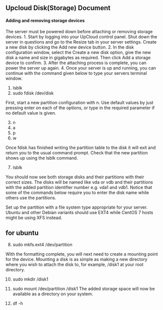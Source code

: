 ## 							Upcloud Disk(Storage) Document



#### Adding and removing storage devices

The server must be powered down before attaching or removing storage devices.
		1. Start by logging into your UpCloud control panel. Shut down the server in questions and go to the Resize tab in your server settings. Create a new disk by clicking the Add new device button.
		2. In the disk configuration window, select the Create a new disk option, give the new disk a name and size in gigabytes as required. Then click Add a storage device to confirm.
		3. After the attaching process is complete, you can power the server up again.
		4. Once your server is up and running, you can continue with the command given below to type your servers terminal window.
		
1. lsblk	
2. sudo fdisk /dev/disk

First, start a new partition configuration with n. Use default values by just pressing enter on each of the options, or type in the required parameter if no default value is given.

3. n
4. a
5. p
6. w

Once fdisk has finished writing the partition table to the disk it will exit and return you to the usual command prompt. Check that the new partition shows up using the lsblk command.

7. lsblk

You should now see both storage disks and their partitions with their correct sizes. The disks will be named like vda or vdb and their partitions with the added partition identifier number e.g. vda1 and vdb1. Notice that some of the commands below require you to enter the disk name while others use the partitions.

Set up the partition with a file system type appropriate for your server. Ubuntu and other Debian variants should use EXT4 while CentOS 7 hosts might be using XFS instead.

## for ubuntu
8. sudo mkfs.ext4 /dev/partition  

With the formatting complete, you will next need to create a mounting point for the device.
Mounting a disk is as simple as making a new directory where you wish to attach the disk to, for example, /disk1 at your root directory.

10. sudo mkdir /disk1
11. sudo mount /dev/partition /disk1
The added storage space will now be available as a directory on your system.

12. df -h
		












